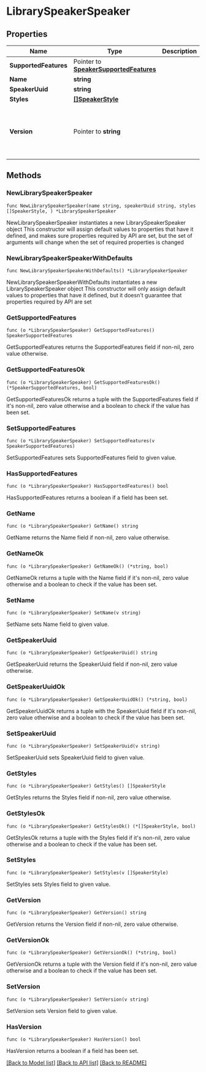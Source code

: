 # LibrarySpeakerSpeaker

## Properties

Name | Type | Description | Notes
------------ | ------------- | ------------- | -------------
**SupportedFeatures** | Pointer to [**SpeakerSupportedFeatures**](SpeakerSupportedFeatures.md) |  | [optional] 
**Name** | **string** |  | 
**SpeakerUuid** | **string** |  | 
**Styles** | [**[]SpeakerStyle**](SpeakerStyle.md) |  | 
**Version** | Pointer to **string** |  | [optional] [default to "スピーカーのバージョン"]

## Methods

### NewLibrarySpeakerSpeaker

`func NewLibrarySpeakerSpeaker(name string, speakerUuid string, styles []SpeakerStyle, ) *LibrarySpeakerSpeaker`

NewLibrarySpeakerSpeaker instantiates a new LibrarySpeakerSpeaker object
This constructor will assign default values to properties that have it defined,
and makes sure properties required by API are set, but the set of arguments
will change when the set of required properties is changed

### NewLibrarySpeakerSpeakerWithDefaults

`func NewLibrarySpeakerSpeakerWithDefaults() *LibrarySpeakerSpeaker`

NewLibrarySpeakerSpeakerWithDefaults instantiates a new LibrarySpeakerSpeaker object
This constructor will only assign default values to properties that have it defined,
but it doesn't guarantee that properties required by API are set

### GetSupportedFeatures

`func (o *LibrarySpeakerSpeaker) GetSupportedFeatures() SpeakerSupportedFeatures`

GetSupportedFeatures returns the SupportedFeatures field if non-nil, zero value otherwise.

### GetSupportedFeaturesOk

`func (o *LibrarySpeakerSpeaker) GetSupportedFeaturesOk() (*SpeakerSupportedFeatures, bool)`

GetSupportedFeaturesOk returns a tuple with the SupportedFeatures field if it's non-nil, zero value otherwise
and a boolean to check if the value has been set.

### SetSupportedFeatures

`func (o *LibrarySpeakerSpeaker) SetSupportedFeatures(v SpeakerSupportedFeatures)`

SetSupportedFeatures sets SupportedFeatures field to given value.

### HasSupportedFeatures

`func (o *LibrarySpeakerSpeaker) HasSupportedFeatures() bool`

HasSupportedFeatures returns a boolean if a field has been set.

### GetName

`func (o *LibrarySpeakerSpeaker) GetName() string`

GetName returns the Name field if non-nil, zero value otherwise.

### GetNameOk

`func (o *LibrarySpeakerSpeaker) GetNameOk() (*string, bool)`

GetNameOk returns a tuple with the Name field if it's non-nil, zero value otherwise
and a boolean to check if the value has been set.

### SetName

`func (o *LibrarySpeakerSpeaker) SetName(v string)`

SetName sets Name field to given value.


### GetSpeakerUuid

`func (o *LibrarySpeakerSpeaker) GetSpeakerUuid() string`

GetSpeakerUuid returns the SpeakerUuid field if non-nil, zero value otherwise.

### GetSpeakerUuidOk

`func (o *LibrarySpeakerSpeaker) GetSpeakerUuidOk() (*string, bool)`

GetSpeakerUuidOk returns a tuple with the SpeakerUuid field if it's non-nil, zero value otherwise
and a boolean to check if the value has been set.

### SetSpeakerUuid

`func (o *LibrarySpeakerSpeaker) SetSpeakerUuid(v string)`

SetSpeakerUuid sets SpeakerUuid field to given value.


### GetStyles

`func (o *LibrarySpeakerSpeaker) GetStyles() []SpeakerStyle`

GetStyles returns the Styles field if non-nil, zero value otherwise.

### GetStylesOk

`func (o *LibrarySpeakerSpeaker) GetStylesOk() (*[]SpeakerStyle, bool)`

GetStylesOk returns a tuple with the Styles field if it's non-nil, zero value otherwise
and a boolean to check if the value has been set.

### SetStyles

`func (o *LibrarySpeakerSpeaker) SetStyles(v []SpeakerStyle)`

SetStyles sets Styles field to given value.


### GetVersion

`func (o *LibrarySpeakerSpeaker) GetVersion() string`

GetVersion returns the Version field if non-nil, zero value otherwise.

### GetVersionOk

`func (o *LibrarySpeakerSpeaker) GetVersionOk() (*string, bool)`

GetVersionOk returns a tuple with the Version field if it's non-nil, zero value otherwise
and a boolean to check if the value has been set.

### SetVersion

`func (o *LibrarySpeakerSpeaker) SetVersion(v string)`

SetVersion sets Version field to given value.

### HasVersion

`func (o *LibrarySpeakerSpeaker) HasVersion() bool`

HasVersion returns a boolean if a field has been set.


[[Back to Model list]](../README.md#documentation-for-models) [[Back to API list]](../README.md#documentation-for-api-endpoints) [[Back to README]](../README.md)


